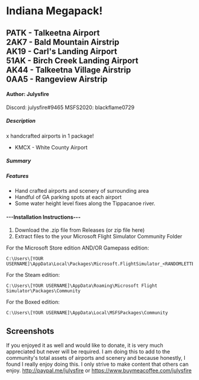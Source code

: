 # Indiana Megapack!

## PATK - Talkeetna Airport <br/> 2AK7 - Bald Mountain Airstrip <br/> AK19 - Carl's Landing Airport <br/> 51AK - Birch Creek Landing Airport <br/> AK44 - Talkeetna Village Airstrip <br/> 0AA5 - Rangeview Airstrip

#### Author: Julysfire
Discord: julysfire#9465        MSFS2020: blackflame0729

##### Description
x handcrafted airports in 1 package!

- KMCX - White County Airport


##### Summary


##### Features

- Hand crafted airports and scenery of surrounding area
- Handful of GA parking spots at each airport
- Some water height level fixes along the Tippacanoe river.

#### ---Installation Instructions---
1. Download the .zip file from Releases (or zip file here)
2. Extract files to the your Microsoft Flight Simulator Community Folder

For the Microsoft Store edition AND/OR Gamepass edition:

	C:\Users\[YOUR USERNAME]\AppData\Local\Packages\Microsoft.FlightSimulator_<RANDOMLETTERS>\LocalCache\Packages\Community
	
For the Steam edition:

	C:\Users\[YOUR USERNAME]\AppData\Roaming\Microsoft Flight Simulator\Packages\Community
	
For the Boxed edition:

	C:\Users\[YOUR USERNAME]\AppData\Local\MSFSPackages\Community

## Screenshots


If you enjoyed it as well and would like to donate, it is very much appreciated but never will be required.  I am doing this to add to the community's total assets of airports and scenery and because honestly, I found I really enjoy doing this.  I only strive to make content that others can enjoy.
http://paypal.me/julysfire or https://www.buymeacoffee.com/julysfire
